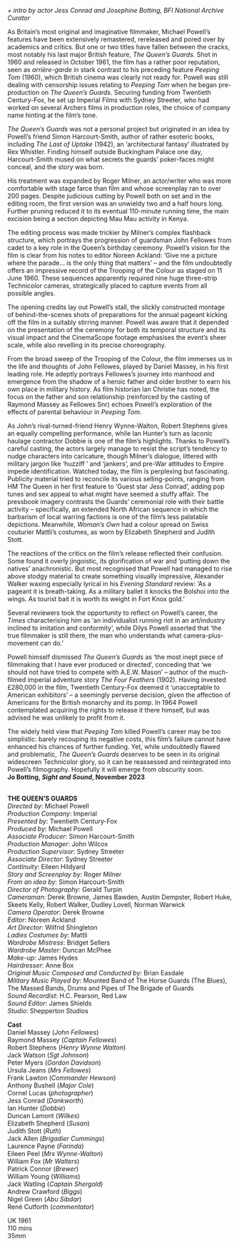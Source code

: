 
_+ intro by actor Jess Conrad and Josephine Botting, BFI National  Archive Curator_

As Britain’s most original and imaginative filmmaker, Michael Powell’s features have been extensively remastered, rereleased and pored over by academics and critics. But one or two titles have fallen between the cracks, most notably his last major British feature, _The Queen’s Guards_. Shot in 1960 and released in October 1961, the film has a rather poor reputation, seen as _arrière-garde_ in stark contrast to his preceding feature _Peeping Tom_ (1960), which British cinema was clearly not ready for. Powell was still dealing with censorship issues relating to _Peeping Tom_ when he began pre-production on _The Queen’s Guards_. Securing funding from Twentieth Century-Fox, he set up Imperial Films with Sydney Streeter, who had worked on several Archers films in production roles, the choice of company name hinting at the film’s tone.

_The Queen’s Guards_ was not a personal project but originated in an idea by Powell’s friend Simon Harcourt-Smith, author of rather esoteric books, including _The Last of Uptake_ (1942), an ‘architectural fantasy’ illustrated by Rex Whistler. Finding himself outside Buckingham Palace one day, Harcourt-Smith mused on what secrets the guards’ poker-faces might conceal, and the story was born.

His treatment was expanded by Roger Milner, an actor/writer who was more comfortable with stage farce than film and whose screenplay ran to over 200 pages. Despite judicious cutting by Powell both on set and in the editing room, the first version was an unwieldy two and a half hours long. Further pruning reduced it to its eventual 110-minute running time, the main excision being a section depicting Mau Mau activity in Kenya.

The editing process was made trickier by Milner’s complex flashback structure, which portrays the progression of guardsman John Fellowes from cadet to a key role in the Queen’s birthday ceremony. Powell’s vision for the film is clear from his notes to editor Noreen Ackland: ‘Give me a picture where the parade… is the only thing that matters’ – and the film undoubtedly offers an impressive record of the Trooping of the Colour as staged on 11 June 1960. These sequences apparently required nine huge three-strip Technicolor cameras, strategically placed to capture events from all possible angles.

The opening credits lay out Powell’s stall, the slickly constructed montage of behind-the-scenes shots of preparations for the annual pageant kicking off the film in a suitably stirring manner. Powell was aware that it depended on the presentation of the ceremony for both its temporal structure and its visual impact and the CinemaScope footage emphasises the event’s sheer scale, while also revelling in its precise choreography.

From the broad sweep of the Trooping of the Colour, the film immerses us in the life and thoughts of John Fellowes, played by Daniel Massey, in his first leading role. He adeptly portrays Fellowes’s journey into manhood and emergence from the shadow of a heroic father and older brother to earn his own place in military history. As film historian Ian Christie has noted, the focus on the father and son relationship (reinforced by the casting of Raymond Massey as Fellowes Snr) echoes Powell’s exploration of the effects of parental behaviour in _Peeping Tom_.

As John’s rival-turned-friend Henry Wynne-Walton, Robert Stephens gives an equally compelling performance, while Ian Hunter’s turn as laconic haulage contractor Dobbie is one of the film’s highlights. Thanks to Powell’s careful casting, the actors largely manage to resist the script’s tendency to nudge characters into caricature, though Milner’s dialogue, littered with military jargon like ‘huzziff ’ and ‘jankers’, and pre-War attitudes to Empire impede identification. Watched today, the film is perplexing but fascinating. Publicity material tried to reconcile its various selling-points, ranging from HM The Queen in her first feature to ‘Guest star Jess Conrad’, adding pop tunes and sex appeal to what might have seemed a stuffy affair. The pressbook imagery contrasts the Guards’ ceremonial role with their battle activity – specifically, an extended North African sequence in which the barbarism of local warring factions is one of the film’s less palatable depictions. Meanwhile, _Woman’s Own_ had a colour spread on Swiss couturier Mattli’s costumes, as worn by Elizabeth Shepherd and Judith Stott.

The reactions of the critics on the film’s release reflected their confusion. Some found it overly jingoistic, its glorification of war and ‘putting down the natives’ anachronistic. But most recognised that Powell had managed to rise above stodgy material to create something visually impressive, Alexander Walker waxing especially lyrical in his _Evening Standard_ review: ‘As a pageant it is breath-taking. As a military ballet it knocks the Bolshoi into the wings. As tourist bait it is worth its weight in Fort Knox gold.’

Several reviewers took the opportunity to reflect on Powell’s career, the _Times_ characterising him as ‘an individualist running riot in an art/industry inclined to imitation and conformity’, while Dilys Powell asserted that ‘the true filmmaker is still there, the man who understands what camera-plus-movement can do.’

Powell himself dismissed _The Queen’s Guards_ as ‘the most inept piece of filmmaking that I have ever produced or directed’, conceding that ‘we should not have tried to compete with A.E.W. Mason’ – author of the much-filmed imperial adventure story _The Four Feathers_ (1902). Having invested £280,000 in the film, Twentieth Century-Fox deemed it ‘unacceptable to American exhibitors’ – a seemingly perverse decision, given the affection of Americans for the British monarchy and its pomp. In 1964 Powell contemplated acquiring the rights to release it there himself, but was advised he was unlikely to profit from it.

The widely held view that _Peeping Tom_ killed Powell’s career may be too simplistic: barely recouping its negative costs, this film’s failure cannot have enhanced his chances of further funding. Yet, while undoubtedly flawed and problematic, _The Queen’s Guards_ deserves to be seen in its original widescreen Technicolor glory, so it can be reassessed and reintegrated into Powell’s filmography. Hopefully it will emerge from obscurity soon.  
**Jo Botting, _Sight and Sound_, November 2023**
<br><br>

**THE QUEEN’S GUARDS**<br>
_Directed by_: Michael Powell<br>
_Production Company_: Imperial<br>
_Presented by:_ Twentieth Century-Fox<br>
_Produced by_: Michael Powell<br>
_Associate Producer_: Simon Harcourt-Smith<br>
_Production Manager_: John Wilcox<br>
_Production Supervisor_: Sydney Streeter<br>
_Associate Director_: Sydney Streeter<br>
_Continuity_: Eileen Hildyard<br>
_Story and Screenplay by_: Roger Milner<br>
_From an idea by_: Simon Harcourt-Smith<br>
_Director of Photography_: Gerald Turpin<br>
_Cameraman_: Derek Browne, James Bawden,  Austin Dempster, Robert Huke, Skeets Kelly, Robert Walker, Dudley Lovell, Norman Warwick<br>
_Camera Operator_: Derek Browne<br>
_Editor_: Noreen Ackland<br>
_Art Director_: Wilfrid Shingleton<br>
_Ladies Costumes by_: Mattli<br>
_Wardrobe Mistress_: Bridget Sellers<br>
_Wardrobe Master:_ Duncan McPhee<br>
_Make-up_: James Hydes<br>
_Hairdresser_: Anne Box<br>
_Original Music Composed and Conducted by_: Brian Easdale<br>
_Military Music Played by_: Mounted Band of The Horse Guards (The Blues), The Massed Bands, Drums and Pipes of The Brigade of Guards<br>
_Sound Recordist_: H.C. Pearson, Red Law<br>
_Sound Editor_: James Shields<br>
_Studio_: Shepperton Studios<br>

**Cast**<br>
Daniel Massey (_John Fellowes_)<br>
Raymond Massey (_Captain Fellowes_)<br>
Robert Stephens (_Henry Wynne Walton_)<br>
Jack Watson (_Sgt Johnson_)<br>
Peter Myers (_Gordon Davidson_)<br>
Ursula Jeans (_Mrs Fellowes_)<br>
Frank Lawton (_Commander Hewson_)<br>
Anthony Bushell (_Major Cole_)<br>
Cornel Lucas (_photographer_)<br>
Jess Conrad (_Dankworth_)<br>
Ian Hunter (_Dobbie_)<br>
Duncan Lamont (_Wilkes_)<br>
Elizabeth Shepherd (_Susan_)<br>
Judith Stott (_Ruth_)<br>
Jack Allen (_Brigadier Cummings_)<br>
Laurence Payne (_Farinda_)<br>
Eileen Peel (_Mrs Wynne-Walton_)<br>
William Fox (_Mr Walters_)<br>
Patrick Connor (_Brewer_)<br>
William Young (_Williams_)<br>
Jack Watling (_Captain Shergold_)<br>
Andrew Crawford (_Biggs_)<br>
Nigel Green (_Abu Sibdar_)<br>
René Cutforth (_commentator_)<br>

UK 1961<br>
110 mins<br>
35mm<br>
<br>
<!--stackedit_data:
eyJoaXN0b3J5IjpbODEzNzA0MjY1XX0=
-->